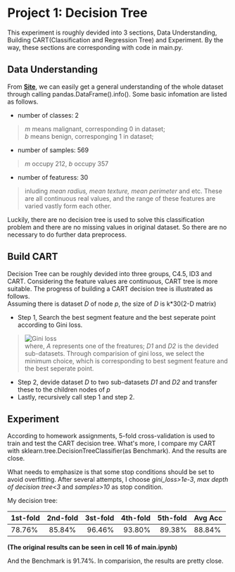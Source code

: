 # Project 1: Decision Tree
This experiment is roughly devided into 3 sections, Data Understanding, Building CART(Classification and Regression Tree) and Experiment. By the way, these sections are corresponding with code in main.py.
## Data Understanding
From [**Site**](https://archive.ics.uci.edu/ml/datasets/Breast+Cancer+Wisconsin+(Diagnostic)), we can easily get a general understanding of the whole dataset through calling pandas.DataFrame().info(). Some basic infomation are listed as follows.  
* number of classes: 2
> *m* means malignant, corresponding 0 in dataset;  
> *b* means benign, corresponging 1 in dataset;  
* number of samples: 569  
> *m* occupy 212, *b* occupy 357
* number of featuress: 30  
> inluding *mean radius, mean texture, mean perimeter* and etc. These are all continuous real values, and the range of these features are varied vastly form each other.  

Luckily, there are no decision tree is used to solve this classification problem and there are no missing values in original dataset. So there are no necessary to do further data preprocess.

## Build CART
Decision Tree can be roughly devided into three groups, C4.5, ID3 and CART. Considering the feature values are continuous, CART tree is more suitable. The progress of building a CART decision tree is illustrated as follows.  
Assuming there is dataset *D* of node *p*, the size of *D* is k\*30(2-D matrix)
* Step 1, Search the best segment feature and the best seperate point according to Gini loss.
> ![Gini loss](https://shuwoom.com/wp-content/uploads/2018/10/179aa82268e3c3b3fb17a60adb545bb8.png "Gini loss")  
where, *A* represents one of the freatures; *D1* and *D2* is the devided sub-datasets. Through comparision of gini loss, we select the minimum choice, which is corresponding to best segment feature and the best seperate point. 
* Step 2, devide dataset *D* to two sub-datasets *D1* and *D2* and transfer these to the children nodes of *p*
* Lastly, recursively call step 1 and step 2.

## Experiment  
According to homework assignments, 5-fold cross-validation is used to train and test the CART decision tree. What's more, I compare my CART with sklearn.tree.DecisionTreeClassifier(as Benchmark). And the results are close.

What needs to emphasize is that some stop conditions should be set to avoid overfitting. After several attempts, I choose *gini_loss>1e-3*, *max depth of decision tree<3* and *samples>10* as stop condition. 

My decision tree:  

1st-fold|2nd-fold|3st-fold|4th-fold|5th-fold|Avg Acc
--|:--:|--:|--:|--:|--|
78.76%|85.84%|96.46%|93.80%|89.38%|88.84%

**(The original results can be seen in cell 16 of main.ipynb)**

And the Benchmark is 91.74%. In comparision, the results are pretty close.

